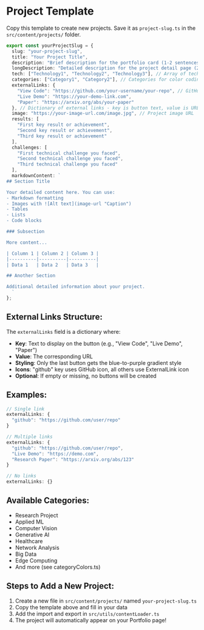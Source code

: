 
# Project Template

Copy this template to create new projects. Save it as `project-slug.ts` in the `src/content/projects/` folder.

```typescript
export const yourProjectSlug = {
  slug: "your-project-slug",
  title: "Your Project Title",
  description: "Brief description for the portfolio card (1-2 sentences)",
  longDescription: "Detailed description for the project detail page (2-3 sentences)",
  tech: ["Technology1", "Technology2", "Technology3"], // Array of technologies used
  categories: ["Category1", "Category2"], // Categories for color coding
  externalLinks: {
    "View Code": "https://github.com/your-username/your-repo", // GitHub is another valid option
    "Live Demo": "https://your-demo-link.com",
    "Paper": "https://arxiv.org/abs/your-paper"
  }, // Dictionary of external links - key is button text, value is URL (add whatever you want)
  image: "https://your-image-url.com/image.jpg", // Project image URL
  results: [
    "First key result or achievement",
    "Second key result or achievement",
    "Third key result or achievement"
  ],
  challenges: [
    "First technical challenge you faced",
    "Second technical challenge you faced",
    "Third technical challenge you faced"
  ],
  markdownContent: `
## Section Title

Your detailed content here. You can use:
- Markdown formatting
- Images with ![Alt text](image-url "Caption")
- Tables
- Lists
- Code blocks

### Subsection

More content...

| Column 1 | Column 2 | Column 3 |
|----------|----------|----------|
| Data 1   | Data 2   | Data 3   |

## Another Section

Additional detailed information about your project.
  `
};
```

## External Links Structure:
The `externalLinks` field is a dictionary where:
- **Key**: Text to display on the button (e.g., "View Code", "Live Demo", "Paper")
- **Value**: The corresponding URL
- **Styling**: Only the last button gets the blue-to-purple gradient style
- **Icons**: "github" key uses GitHub icon, all others use ExternalLink icon
- **Optional**: If empty or missing, no buttons will be created

## Examples:
```typescript
// Single link
externalLinks: {
  "github": "https://github.com/user/repo"
}

// Multiple links
externalLinks: {
  "github": "https://github.com/user/repo",
  "Live Demo": "https://demo.com",
  "Research Paper": "https://arxiv.org/abs/123"
}

// No links
externalLinks: {}
```

## Available Categories:
- Research Project
- Applied ML
- Computer Vision
- Generative AI
- Healthcare
- Network Analysis
- Big Data
- Edge Computing
- And more (see categoryColors.ts)

## Steps to Add a New Project:
1. Create a new file in `src/content/projects/` named `your-project-slug.ts`
2. Copy the template above and fill in your data
3. Add the import and export in `src/utils/contentLoader.ts`
4. The project will automatically appear on your Portfolio page!
